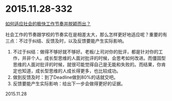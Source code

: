 2015.11.28-332
==============
[如何适应社会的极快工作节奏并脱颖而出？](http://mp.weixin.qq.com/s?__biz=MzA4NzgxMzQzMA==&mid=402650295&idx=2&sn=59cbb492903a0485b72ffb9703222297&scene=1&srcid=1201gHGhiyiR9rj9X8G5Q0dt#rd)

社会工作的节奏跟学校的节奏实在是相差太大，那么怎样更好地适应呢？重要的有三点：不过于纠结、反馈及时，以及反馈要能产生实际影响。

1. 不过于纠结：做得不够好就不够好。老板/上司对你的批评，都是针对你的工作，并非个人。成长型思维的人面对批评的时候，会思考如何改进。而僵固型思维的人面对批评的时候，就很可能觉得自己是无能和失败的。而结果，你肯定也知道，成长型思维的人成长得更多，也比较成功。
2. 做到反馈及时：到了Deadline做到80%的话就交吧。
3. 反馈要能产生实际影响：给出下一步会做得更好的证据。

2015.11.28